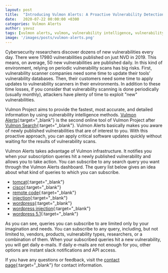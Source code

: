 ```yaml
---
layout: post
title:  "Introducing Vulmon Alerts: A Proactive Vulnerability Detection Approach"
date:   2020-07-22 00:00:00 +0300
categories: Vulmon Alerts
author: yavuz
tags: [vulmon alerts, vulmon, vulnerability intelligence, vulnerability]
image: '/images/posts/vulmon-alerts.png'
---
```


Cybersecurity researchers discover dozens of new vulnerabilities every day. There were 17980 vulnerabilities published on just NVD in 2019. This means, on average, 50 new vulnerabilities are published daily. In this kind of environment, relying on periodic vulnerability scans has big risks. First, vulnerability scanner companies need some time to update their tools’ vulnerability databases. Then, their customers need some time to apply updates to vulnerability scanners in their environments. In addition to these time losses, if you consider that vulnerability scanning is done periodically (usually monthly), attackers have plenty of time to exploit "new" vulnerabilities.

Vulmon Project aims to provide the fastest, most accurate, and detailed information by using vulnerability intelligence methods. [Vulmon Alerts][vulmon-alerts]{:target="_blank"} is the second online tool of Vulmon Project after [Vulmon Search][vulmon]{:target="_blank"}. Vulmon Alerts basically makes you aware of newly published vulnerabilities that are of interest to you. With this proactive approach, you can apply critical software updates quickly without waiting for the results of vulnerability scans.

Vulmon Alerts takes advantage of Vulmon infrastructure. It notifies you when your subscription queries hit a newly published vulnerability and allows you to take action. You can subscribe to any search query you want through the Vulmon Alerts dashboard. The query list below gives an idea about what kind of queries to which you can subscribe.

* [tomcat][tomcat]{:target="_blank"}
* [cisco][cisco]{:target="_blank"}
* [remote code][remote-code]{:target="_blank"}
* [injection][injection]{:target="_blank"}
* [wordpress][wordpress]{:target="_blank"}
* [wordpress injection][wordpress-injection]{:target="_blank"}
* [wordpress 5.1][wordpress-5]{:target="_blank"}

As you can see, queries you can subscribe to are limited only by your imagination and needs. You can subscribe to any query, including, but not limited to, vendors, products, vulnerability types, researchers, or a combination of them. When your subscribed queries hit a new vulnerability, you will get daily e-mails. If daily e-mails are not enough for you, other options are instant slack notifications and API access.

If you have any questions or feedback, visit the [contact page][vulmon-alerts-contact]{:target="_blank"} for contact information.

[vulmon]: https://vulmon.com
[vulmon-alerts]: https://alerts.vulmon.com
[vulmon-alerts-contact]: https://alerts.vulmon.com/contactform

[tomcat]: https://alerts.vulmon.com/alerts?squery=tomcat
[cisco]: https://alerts.vulmon.com/alerts?squery=cisco
[remote-code]: https://alerts.vulmon.com/alerts?squery=remote%20code
[injection]: https://alerts.vulmon.com/alerts?squery=injection
[wordpress]: https://alerts.vulmon.com/alerts?squery=wordpress
[wordpress-injection]: https://alerts.vulmon.com/alerts?squery=wordpress%20injection
[wordpress-5]: https://alerts.vulmon.com/alerts?squery=wordpress%205.1

